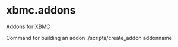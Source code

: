 xbmc.addons
===========

Addons for XBMC

Command for building an addon
./scripts/create_addon addonname
